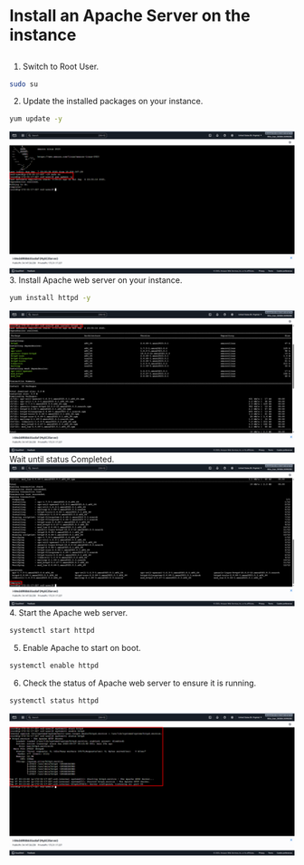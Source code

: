 # Install an Apache Server on the instance
##
1. Switch to Root User.
``` bash
sudo su
```
2. Update the installed packages on your instance.
``` bash
yum update -y
```
![Update_Packages](Images/Update_Packages.png)
3. Install Apache web server on your instance.
``` bash
yum install httpd -y
```
![Install_Apache](Images/Install_Apache.png)
Wait until status Completed.
![Installed_Apache](Images/Installed_Apache.png)
4. Start the Apache web server.
``` bash
systemctl start httpd
```
5. Enable Apache to start on boot.
``` bash
systemctl enable httpd
```
6. Check the status of Apache web server to ensure it is running.
``` bash
systemctl status httpd
```
![Running_Apache](Images/Running_Apache.png)